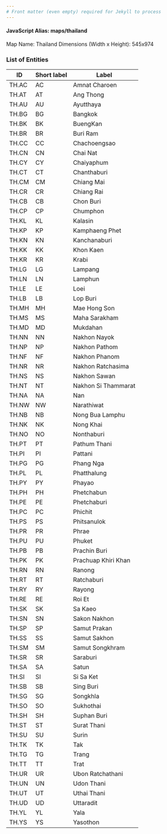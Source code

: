 ```yaml
---
# Front matter (even empty) required for Jekyll to process
---
```


#### JavaScript Alias: maps/thailand

Map Name: Thailand
Dimensions (Width x Height): 545x974





### List of Entities

ID | Short label | Label
---|---|---|
TH.AC|AC|Amnat Charoen
TH.AT|AT|Ang Thong
TH.AU|AU|Ayutthaya
TH.BG|BG|Bangkok
TH.BK|BK|BuengKan
TH.BR|BR|Buri Ram
TH.CC|CC|Chachoengsao
TH.CN|CN|Chai Nat
TH.CY|CY|Chaiyaphum
TH.CT|CT|Chanthaburi
TH.CM|CM|Chiang Mai
TH.CR|CR|Chiang Rai
TH.CB|CB|Chon Buri
TH.CP|CP|Chumphon
TH.KL|KL|Kalasin
TH.KP|KP|Kamphaeng Phet
TH.KN|KN|Kanchanaburi
TH.KK|KK|Khon Kaen
TH.KR|KR|Krabi
TH.LG|LG|Lampang
TH.LN|LN|Lamphun
TH.LE|LE|Loei
TH.LB|LB|Lop Buri
TH.MH|MH|Mae Hong Son
TH.MS|MS|Maha Sarakham
TH.MD|MD|Mukdahan
TH.NN|NN|Nakhon Nayok
TH.NP|NP|Nakhon Pathom
TH.NF|NF|Nakhon Phanom
TH.NR|NR|Nakhon Ratchasima
TH.NS|NS|Nakhon Sawan
TH.NT|NT|Nakhon Si Thammarat
TH.NA|NA|Nan
TH.NW|NW|Narathiwat
TH.NB|NB|Nong Bua Lamphu
TH.NK|NK|Nong Khai
TH.NO|NO|Nonthaburi
TH.PT|PT|Pathum Thani
TH.PI|PI|Pattani
TH.PG|PG|Phang Nga
TH.PL|PL|Phatthalung
TH.PY|PY|Phayao
TH.PH|PH|Phetchabun
TH.PE|PE|Phetchaburi
TH.PC|PC|Phichit
TH.PS|PS|Phitsanulok
TH.PR|PR|Phrae
TH.PU|PU|Phuket
TH.PB|PB|Prachin Buri
TH.PK|PK|Prachuap Khiri Khan
TH.RN|RN|Ranong
TH.RT|RT|Ratchaburi
TH.RY|RY|Rayong
TH.RE|RE|Roi Et
TH.SK|SK|Sa Kaeo
TH.SN|SN|Sakon Nakhon
TH.SP|SP|Samut Prakan
TH.SS|SS|Samut Sakhon
TH.SM|SM|Samut Songkhram
TH.SR|SR|Saraburi
TH.SA|SA|Satun
TH.SI|SI|Si Sa Ket
TH.SB|SB|Sing Buri
TH.SG|SG|Songkhla
TH.SO|SO|Sukhothai
TH.SH|SH|Suphan Buri
TH.ST|ST|Surat Thani
TH.SU|SU|Surin
TH.TK|TK|Tak
TH.TG|TG|Trang
TH.TT|TT|Trat
TH.UR|UR|Ubon Ratchathani
TH.UN|UN|Udon Thani
TH.UT|UT|Uthai Thani
TH.UD|UD|Uttaradit
TH.YL|YL|Yala
TH.YS|YS|Yasothon

